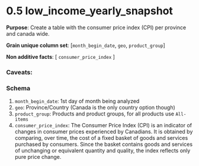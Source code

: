 # 0.5 low_income_yearly_snapshot

**Purpose**: Create a table with the consumer price index (CPI) per province and canada wide.

**Grain unique column set**: [`month_begin_date`, `geo`, `product_group`]

**Non additive facts**: [ `consumer_price_index` ]

### Caveats:


### Schema
1. `month_begin_date`: 1st day of month being analyzed
2. `geo`: Province/Country (Canada is the only country option though)
3. `product_group`: Products and product groups, for all products use `All-items`
4. `consumer_price_index`: The Consumer Price Index (CPI) is an indicator of changes in consumer prices experienced by Canadians. It is obtained by comparing, over time, the cost of a fixed basket of goods and services purchased by consumers. Since the basket contains goods and services of unchanging or equivalent quantity and quality, the index reflects only pure price change.